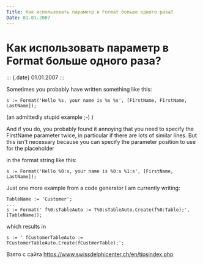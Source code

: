 ```yaml
---
Title: Как использовать параметр в Format больше одного раза?
Date: 01.01.2007
---
```



Как использовать параметр в Format больше одного раза?
======================================================

::: {.date}
01.01.2007
:::

Sometimes you probably have written something like this:

    s := Format('Hello %s, your name is %s %s', [FirstName, FirstName, LastName]);

(an admittedly stupid example ;-) )

And if you do, you probably found it annoying that you need to specify
the FirstName parameter twice, in particular if there are lots of
similar lines. But this isn\'t necessary because you can specify the
parameter position to use for the placeholder

in the format string like this:

    s := Format('Hello %0:s, your name is %0:s %1:s', [FirstName, LastName]);

Just one more example from a code generator I am currently writing:

    TableName := 'Customer';
    ...
    s := Format(' f%0:sTableAuto := T%0:sTableAuto.Create(f%0:Table);', [TableName]);

which results in

    s := ' fCustomerTableAuto := TCustomerTableAuto.Create(fCustmerTable);';

Взято с сайта <https://www.swissdelphicenter.ch/en/tipsindex.php>
